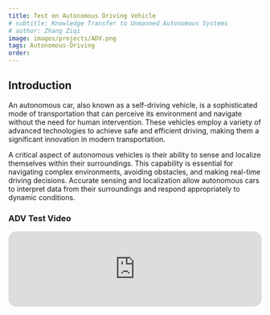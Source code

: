 ```yaml
---
title: Test on Autonomous Driving Vehicle 
# subtitle: Knowledge Transfer to Unmanned Autonomous Systems
# author: Zhang Ziqi
image: images/projects/ADV.png
tags: Autonomous-Driving
order: 
---
```

<!-- ## Abstract

Precise localization is one of the indispensable components of a fully autonomous vehicle. Global Navigation Satellite System (GNSS) real-time kinematics (RTK) shows absolute positioning results at centimeter level in open sky areas. However, in urban canyon environments there are a large number of high-rise buildings and dynamic objects (moving vehicles, pedestrians) that block and reflect on the signal propagation, resulting in large GNSS measurement noise as well as suboptimal satellite geometry distributions, which further affects the positioning accuracy. In addition to GNSS, airborne sensors for positioning include Light Detection and Ranging (LiDAR) and Inertial Measurement Units (IMUs). However, the accuracy of LiDAR localization is also degraded due to the presence of a large number of dynamic objects. In addition, without a priori maps, LiDAR localization suffers from drift during long-term operation, even with the help of IMUs.

In this project, a LiDAR-assisted GNSS-RTK positioning method based on GNSS/IMU/LiDAR fusion is developed, which is capable of providing highly accurate positioning results in the urban canyons mentioned above. The developed system first performs 3D point cloud-assisted NLOS detection exclusion and LiDAR-assisted perihelion detection to eliminate the effects of outliers. Second, the system utilizes LiDAR landmark observations as “virtual satellites” to improve the geometric distribution of the original satellite observations. Finally, the original measurements from GNSS, LiDAR, and IMU are tightly integrated into a nonlinear optimization problem to obtain an accurate floating-point solution, and the LAMBDA method is further applied to solve the integer ambiguity to achieve high-precision positioning. The effectiveness of the proposed method in this project is fully verified in the evaluation results of the City Canyon of Hong Kong.



## Funding Body

Department of Science and Technology of Guangdong Province (GDSTC) 廣東省科學技術廳


## Researcher

[Dr. Weisong Wen](https://polyu-taslab.github.io/members/Wen_Weisong.html), Dr. Li-Ta Hsu, Dr. Jian Liu, [Feng Huang](https://polyu-taslab.github.io/members/Huang_Feng.html), [Xikun Liu](https://polyu-taslab.github.io/members/liu_xikun.html)， [Yihan Zhong](https://polyu-taslab.github.io/members/Zhong_Yihan.html)

## Status

Completed

## System Framework

<div style="text-align: center; margin-bottom: 20px;">
  <img src="https://github.com/PolyU-TASLAB/polyu-taslab.github.io/raw/main/images/project/GDSTC/pipeline.png" alt="Team Banner" 
       style="width: 100%; height: auto; object-fit: cover; max-width: 850px; margin: 0 auto; border-radius: 15px;">
</div>

## Demonstration

### LiDAR-aided GNSS Fix 
<div style="text-align: center; margin-bottom: 20px;">
  <img src="https://github.com/PolyU-TASLAB/polyu-taslab.github.io/raw/main/images/project/GDSTC/fix_gif.gif" alt="Team Banner" 
       style="width: 100%; height: auto; object-fit: cover; max-width: 850px; margin: 0 auto; border-radius: 15px;">
</div>

### NLOS detection 
<div style="text-align: center; margin-bottom: 20px;">
  <img src="https://github.com/PolyU-TASLAB/polyu-taslab.github.io/raw/main/images/project/GDSTC/nlos_detection_gif.gif" alt="Team Banner" 
       style="width: 100%; height: auto; object-fit: cover; max-width: 850px; margin: 0 auto; border-radius: 15px;">
</div>

## Achievements

* Liu, X., Wen, W., & Hsu, L. T. (2023). GLIO: Tightly-coupled GNSS/LiDAR/IMU integration for continuous and drift-free state estimation of intelligent vehicles in urban areas. IEEE Transactions on Intelligent Vehicles.
* Huang, F., Wen, W., Zhang, J., Wang, C., & Hsu, L. T. (2023). Dynamic Object-aware LiDAR Odometry Aided by Joint Weightings Estimation in Urban Areas. IEEE Transactions on Intelligent Vehicles.
* Zhong, Y., Hu, R., Bai, X., Li, X., Hsu, L. T., & Wen, W. (2024). Enhancing GNSS Positioning Accuracy for Road Monitoring Systems: A Factor Graph Optimization Approach Aided by Geospatial Information. IEEE Transactions on Instrumentation and Measurement. -->
## Introduction
An autonomous car, also known as a self-driving vehicle, is a sophisticated mode of transportation that can perceive its environment and navigate without the need for human intervention. These vehicles employ a variety of advanced technologies to achieve safe and efficient driving, making them a significant innovation in modern transportation.

A critical aspect of autonomous vehicles is their ability to sense and localize themselves within their surroundings. This capability is essential for navigating complex environments, avoiding obstacles, and making real-time driving decisions. Accurate sensing and localization allow autonomous cars to interpret data from their surroundings and respond appropriately to dynamic conditions.

### ADV Test Video 
<div style="max-width: 850px; margin: 0 auto; border-radius: 15px; overflow: hidden;">
  <iframe src="https://www.youtube.com/embed/Q0nq1vHeinM?si=qCn-JtP2m65mRTAE" 
          style="width: 100%; height: auto; object-fit: cover; border-radius: 15px;" 
          frameborder="0" 
  </iframe>
</div>

